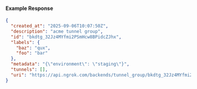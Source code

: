 <!-- Code generated for API Clients. DO NOT EDIT. -->

#### Example Response

```json
{
  "created_at": "2025-09-06T10:07:50Z",
  "description": "acme tunnel group",
  "id": "bkdtg_32Jz4MYfmi2PSmHcw8BPidcZJhx",
  "labels": {
    "baz": "qux",
    "foo": "bar"
  },
  "metadata": "{\"environment\": \"staging\"}",
  "tunnels": [],
  "uri": "https://api.ngrok.com/backends/tunnel_group/bkdtg_32Jz4MYfmi2PSmHcw8BPidcZJhx"
}
```
